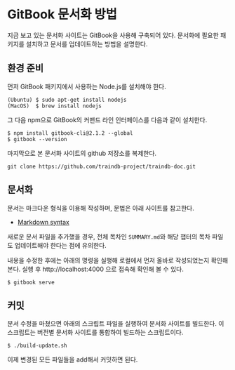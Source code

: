# GitBook 문서화 방법

지금 보고 있는 문서화 사이트는 GitBook을 사용해 구축되어 있다.
문서화에 필요한 패키지를 설치하고 문서를 업데이트하는 방법을 설명한다.

## 환경 준비

먼저 GitBook 패키지에서 사용하는 Node.js를 설치해야 한다.

```console
(Ubuntu) $ sudo apt-get install nodejs
(MacOS)  $ brew install nodejs
```

그 다음 npm으로 GitBook의 커맨드 라인 인터페이스를 다음과 같이 설치한다.

```console
$ npm install gitbook-cli@2.1.2 --global
$ gitbook --version
```

마지막으로 본 문서화 사이트의 github 저장소를 복제한다.

```console
git clone https://github.com/traindb-project/traindb-doc.git
```

## 문서화

문서는 마크다운 형식을 이용해 작성하며, 문법은 아래 사이트를 참고한다.
* [Markdown syntax](https://docs.gitbook.com/editing-content/markdown)

새로운 문서 파일을 추가했을 경우, 전체 목차인 ```SUMMARY.md```와 해당 챕터의 목차 파일도 업데이트해야 한다는 점에 유의한다.

내용을 수정한 후에는 아래의 명령을 실행해 로컬에서 먼저 올바로 작성되었는지 확인해 본다. 실행 후 http://localhost:4000 으로 접속해 확인해 볼 수 있다.

```console
$ gitbook serve
```

## 커밋

문서 수정을 마쳤으면 아래의 스크립트 파일을 실행하여 문서화 사이트를 빌드한다.
이 스크립트는 버전별 문서화 사이트를 통합하여 빌드하는 스크립트이다.
```console
$ ./build-update.sh
```

이제 변경된 모든 파일들을 add해서 커밋하면 된다.
